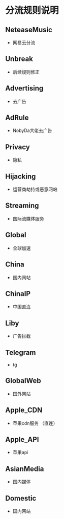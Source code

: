 # 分流规则说明

## NeteaseMusic
- 网易云分流

## Unbreak 
- 后续规则修正

## Advertising 
- 去广告

## AdRule
- NobyDa大佬去广告

## Privacy 
- 隐私

## Hijacking 
- 运营商劫持或恶意网站

## Streaming 
- 国际流媒体服务

## Global 
- 全球加速

## China 
- 国内网站

## ChinaIP 
- 中国直连

## Liby
- 广告拦截

## Telegram
- tg

## GlobalWeb
- 国外网站

## Apple_CDN
- 苹果cdn服务 （直连）

## Apple_API
- 苹果api

## AsianMedia
- 国内媒体

## Domestic
- 国内网站